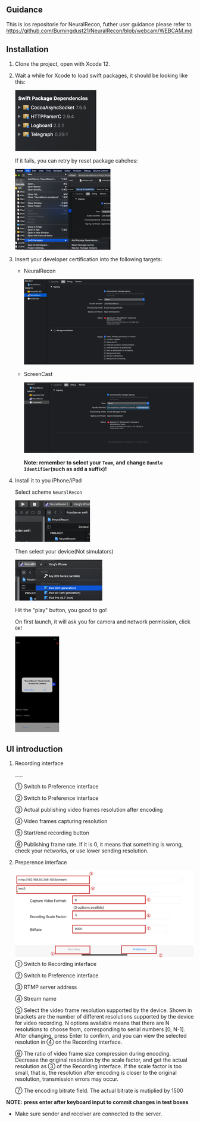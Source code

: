 ## Guidance

This is ios repositorie for NeuralRecon, futher user guidance please refer to https://github.com/Burningdust21/NeuralRecon/blob/webcam/WEBCAM.md

## Installation

1. Clone the project, open with Xcode 12.

2. Wait a while for Xcode to load swift packages, it should be looking like this:

   <img src="images/SPM.png" alt="SPM" style="zoom:50%;" />

   If it fails, you can retry by reset package cahches:

   <img src="images/pkg_reset.png" alt="pkg_reset" style="zoom:25%;" />

3. Insert your developer certification into the following targets:

   - NeuralRecon

     ![sign_neural](images/sign_neural.png)

   - ScreenCast

     ![sign_screenCast](images/sign_screenCast.png)
     
     **Note: remember to select your `Team`, and change `Bundle Identifier`(such as add a suffix)!**

4. Install it to you iPhone/iPad

   Select scheme `NeuralRecon`
   
   <img src="images/run.png" alt="run" style="zoom: 33%;" />
   
   
   
   Then select your device(Not simulators)
   
   <img src="images/device.png" alt="device" style="zoom:33%;" />
   
   Hit the "play" button, you good to go!
   
   On first launch, it will ask you for camera and network permission, click `OK`!
   
   <img src="images/permission.PNG" alt="permission" style="zoom: 25%;" />

## UI introduction 

1. Recording interface

   <img src="images/recording.png" alt="recording" style="zoom: 25%;" />

   ① Switch to Preference interface

   ② Switch to Preference interface

   ③ Actual publishing video frames resolution after encoding

   ④ Video frames capturing resolution

   ⑤ Start/end recording button

   ⑥ Publishing frame rate. If it is 0, it means that something is wrong, check your networks, or use lower sending resolution.

2. Preperence interface

   ![preference](images/preference.png)① Switch to Recording interface

   ② Switch to Preference interface

   ③ RTMP server address

   ④ Stream name 

   ⑤ Select the video frame resolution supported by the device. Shown in brackets are the number of different resolutions supported by the device for video recording. N options available means that there are N resolutions to choose from, corresponding to serial numbers [0, N-1]. After changing, press Enter to confirm, and you can view the selected resolution in ④ on the Recording interface.

   ⑥ The ratio of video frame size compression during encoding. Decrease the original resolution by the scale factor, and get the actual resolution as ③ of the Recording interface. If the scale factor is too small, that is, the resolution after encoding is closer to the original resolution, transmission errors may occur.

   ⑦ The encoding bitrate field. The actual bitrate is mutiplied by 1500

   

**NOTE:  press enter after keyboard input to commit changes in test boxes** 

- Make sure sender and receiver are connected to the server.

